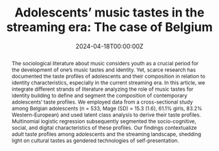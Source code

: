 ---
abstract: "The sociological literature about music considers youth as a crucial period for the development of one’s music tastes and identity. Yet, scarce research has documented the taste profiles of adolescents and their composition in relation to identity characteristics, especially in the current streaming era. In this article, we integrate different strands of literature analyzing the role of music tastes for identity building to define and segment the composition of contemporary adolescents’ taste profiles. We employed data from a cross-sectional study among Belgian adolescents (n = 533, Mage (SD) = 15.3 (1.6), 61.1% girls, 83.2% Western-European) and used latent class analysis to derive their taste profiles. Multinomial logistic regression subsequently segmented the socio-cognitive, social, and digital characteristics of these profiles. Our findings contextualize adult taste profiles among adolescents and the streaming landscape, shedding light on cultural tastes as gendered technologies of self-presentation."
authors:
- admin
- Laura Vandenbosch
date: "2024-04-18T00:00:00Z"
doi: ""
featured: false
image:
  caption: ""
  focal_point: ""
  preview_only: false
projects: [mimic]
publication: ""
publication_short: ""
publication_types:
- "2"
publishDate: ""
slides: ""
summary:
tags:
- Adolescents
- Music streaming platforms
- Music
- Cultural hierarchies
- Taste profiles
- Gender
title: "Adolescents’ music tastes in the streaming era: The case of Belgium"
url_code: "https://osf.io/fv4uc/?view_only=fc86941954554f169277c2ff4eab626d"
url_dataset: "https://osf.io/fv4uc/?view_only=fc86941954554f169277c2ff4eab626d"
url_pdf:
url_poster: ""
url_project: ""
url_slides: ""
url_source: ""
url_video: ""
---